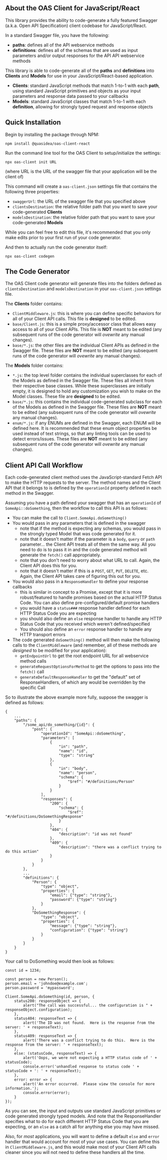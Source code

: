 About the OAS Client for JavaScript/React
-----------------------------------------

This library provides the ability to code-generate a fully featured Swagger (a.k.a. Open API Specification) client codebase for JavaScript/React.

In a standard Swagger file, you have the following:

* **paths**: defines all of the API webservice methods
* **definitions**: defines all of the schemas that are used as input parameters and/or output responses for the API API webservice methods 

This library is able to code-generate all of the **paths** and **definitions** into **Clients** and **Models** for use in your JavaScript/React-based application.

* **Clients**: standard JavaScript methods that match 1-to-1 with each **path**, using standard JavaScript primitives and objects as your input parameters and response data passed to your callbacks
* **Models**: standard JavaScript classes that match 1-to-1 with each **definition**, allowing for strongly typed request and response objects


Quick Installation
------------------
Begin by installing the package through NPM:

```
npm install @quasidea/oas-client-react
```

Run the command line tool for the OAS Client to setup/initialize the settings:

```
npx oas-client init URL
```

(where URL is the URL of the swagger file that your application will be the client of)

This command will create a `oas-client.json` settings file that contains the following three properties:

* `swaggerUrl`: the URL of the swagger file that you specified above
* `clientsDestination`: the relative folder path that you want to save your code-generated **Clients**
* `modelsDestination`: the relative folder path that you want to save your code-generated **Models**

While you can feel free to edit this file, it's recommended that you only make edits prior to your first run of your code generator.

And then to actually run the code generator itself:

```
npx oas-client codegen
```

The Code Generator
------------------

The OAS Client code generator will generate files into the folders defined as `clientsDestination` and `modelsDestination` in your `oas-client.json` settings file.

The **Clients** folder contains:

* `ClientMiddleware.js`: this is where you can define specific behaviors for all of your Client API calls.  This file is **designed** to be edited.
* `base/Client.js`: this is a simple proxy/accessor class that allows easy access to all of your Client APIs.  This file is **NOT** meant to be edited (any subsequent runs of the code generator will *ovewrite* any manual changes).
* `base/*.js`: the other files are the individual Client APIs as defined in the Swagger file.  These files are **NOT** meant to be edited (any subsequent runs of the code generator will *ovewrite* any manual changes).

The **Models** folder contains:

* `*.js`: the top level folder contains the individual superclasses for each of the Models as defined in the Swagger file.  These files all inherit from their respective base classes.  While these superclasses are initially empty, it is designed to hold any customization you wish to make on the Model classes.  These file are **designed** to be edited.
* `base/*.js`: this contains the individual code-generated subclass for each of the Models as defined in the Swagger file.  These files are **NOT** meant to be edited (any subsequent runs of the code generator will *ovewrite* any manual changes).
* `enum/*.js`: if any ENUMs are defined in the Swagger, each ENUM will be defined here.  It is recommended that these enum object properties be used instead of text strings, so that any linting tools can be used to detect errors/issues.  These files are **NOT** meant to be edited (any subsequent runs of the code generator will *ovewrite* any manual changes).

Client API Call Workflow
------------------------

Each code-generated client method uses the JavaScript-standard Fetch API to make the HTTP requests to the server.  The method names and the Client API that it belongs to is defined by the `operationId` property defined in each method in the Swagger.

Assuming you have a path defined your swagger that has an `operationId` of `SomeApi::doSomething`, then the workflow to call this API is as follows:

* You can make the call to `Client.SomeApi.doSomething()`
* You would pass in any parameters that is defined in the swagger
	* note that if the method is expecting any schemas, you would pass in the strongly typed Model that was code generated for it.
	* note that it doesn't matter if the parameter is a `body`, `query` or `path` parameter... the Client API treats all of them the same way.  All you need to do is to pass it in and the code generated method will generate the `fetch()` call appropriately.
	* note that you don't need to worry about what URL to call.  Again, the Client API does this for you.
	* note that it doesn't matter if this is a `POST`, `GET`, `PUT`, `DELETE`, etc.  Again, the Client API takes care of figuring this out for you.
* You would also pass in a `ResponseHandler` to define your response callbacks
	* this is similar in concept to a Promise, except that it is more robust/featured to handle promises based on the actual HTTP Status Code.  You can also define pre-configured/default promise handlers
	* you would have a `status###` response handler defined for each HTTP Status Code you are expecting
	* you should also define an `else` response handler to handle any HTTP Status Code that you received which weren't defined/specified
	* You should also define an `error` response handler to handle any HTTP transport errors
* The code generated `doSomething()` method will then make the following calls to the `ClientMiddleware` (and remember, all of these methods are *designed* to be modified for your application):
	* `getEndpointUrl` to get the root endpoint URL for all webservice method calls
	* `generateRequestOptionsForMethod` to get the options to pass into the `fetch()` call
	* `generateDefaultResponseHandler` to get the "default" set of ResponseHandlers, of which any would be overridden by the specific Call

So to illustrate the above example more fully, suppose the swagger is defined as follows:

```
{
	...
	"paths": {
		"/some_api/do_something/{id}": {
			"post": {
				"operationId": "SomeApi::doSomething",
				"parameters": [
					{
						"in": "path",
						"name": "id",
						"type": "string"
					},
					{
						"in": "body",
						"name": "person",
						"schema": {
							"$ref": "#/definitions/Person"
						}
					}
				],
				"responses": {
					"200": {
						"schema": {
							"$ref": "#/definitions/DoSomethingResponse"
						}
					},
					"404": {
						"description": "id was not found"
					},
					"409": {
						"description": "there was a conflict trying to do this action"
					}
				}
			}
		},
		...
		"definitions": {
			"Person": {
				"type": "object",
				"properties": {
					"email": {"type": "string"},
					"password": {"type": "string"}
				}
			},
			"DoSomethingResponse": {
				"type": "object",
				"properties": {
					"message": {"type": "string"},
					"configuration": {"type": "string"}
				}
			}
		}
	}
}
```

Your call to DoSomething would then look as follows:

```
const id = 1234;

const person = new Person();
person.email = 'johndoe@example.com';
person.password = 'mypassword';

Client.SomeApi.doSomething(id, person, {
	status200: responseObject => {
		alert("The call was successful... the configuration is " + responseObject.configuration);
	},
	status404: responseText => {
		alert('The ID was not found.  Here is the response from the server: ' + responseText);
	},
	status409: responseText => {
		alert('There was a conflict trying to do this.  Here is the response from the server: ' + responseText);
	},
	else: (statusCode, responseText) => {
		alert('Oops, we were not expecting a HTTP status code of ' + statusCode);
		console.error('unhandled response to status code ' + statusCode + ': ' + responseText);
	},
	error: error => {
		alert('An error occurred.  Please view the console for more information.');
		console.error(error);
	}
});
```

As you can see, the input and outputs use standard JavaScript primitives or code generated strongly typed models.  And note that the ResponseHandler specifies what to do for each different HTTP Status Code that you are expecting, or an `else` as a catch all for anything else you may have missed.

Also, for *most* applications, you will want to define a default `else` and `error` handler that would account for most of your use cases.  You can define this in `ClientMiddleware.js`, and this would make most of your Client API calls cleaner since you will not need to define these handlers all the time.